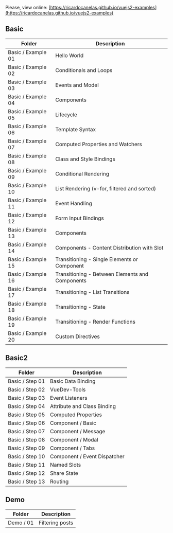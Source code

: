 
Please, view online: [https://ricardocanelas.github.io/vuejs2-examples](https://ricardocanelas.github.io/vuejs2-examples)

## Basic

Folder               | Description
-------------------- | -------------
Basic / Example 01   | Hello World
Basic / Example 02   | Conditionals and Loops
Basic / Example 03   | Events and Model
Basic / Example 04   | Components
Basic / Example 05   | Lifecycle
Basic / Example 06   | Template Syntax
Basic / Example 07   | Computed Properties and Watchers
Basic / Example 08   | Class and Style Bindings
Basic / Example 09   | Conditional Rendering
Basic / Example 10   | List Rendering (v-for, filtered and sorted)
Basic / Example 11   | Event Handling
Basic / Example 12   | Form Input Bindings
Basic / Example 13   | Components
Basic / Example 14   | Components - Content Distribution with Slot
Basic / Example 15   | Transitioning - Single Elements or Component
Basic / Example 16   | Transitioning - Between Elements and Components
Basic / Example 17   | Transitioning - List Transitions
Basic / Example 18   | Transitioning - State
Basic / Example 19   | Transitioning - Render Functions
Basic / Example 20   | Custom Directives

## Basic2

Folder               | Description
-------------------- | -------------
Basic / Step 01      | Basic Data Binding
Basic / Step 02      | VueDev-Tools
Basic / Step 03      | Event Listeners
Basic / Step 04      | Attribute and Class Binding
Basic / Step 05      | Computed Properties
Basic / Step 06      | Component / Basic
Basic / Step 07      | Component / Message
Basic / Step 08      | Component / Modal
Basic / Step 09      | Component / Tabs
Basic / Step 10      | Component / Event Dispatcher
Basic / Step 11      | Named Slots
Basic / Step 12      | Share State
Basic / Step 13      | Routing

## Demo

Folder       | Description
-------------| -------------
Demo / 01    | Filtering posts